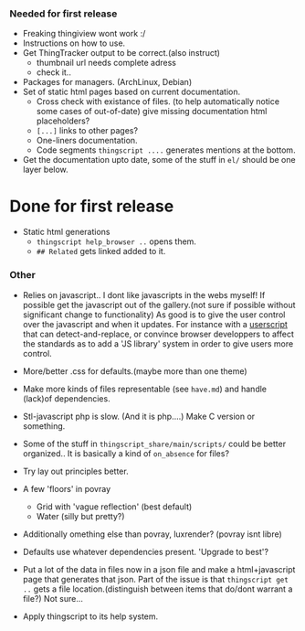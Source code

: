 
### Needed for first release

* Freaking thingiview wont work :/
* Instructions on how to use.
* Get ThingTracker output to be correct.(also instruct)
  + thumbnail url needs complete adress
  + check it..
* Packages for managers. (ArchLinux, Debian)
* Set of static html pages based on current documentation.
  + Cross check with existance of files.
    (to help automatically notice some cases of out-of-date)
    give missing documentation html placeholders?
  + `[...]` links to other pages? 
  + One-liners documentation.
  + Code segments `thingscript ....` generates mentions at the bottom.
* Get the documentation upto date, some of the stuff in `el/` should be 
  one layer below.

# Done for first release
* Static html generations
  + `thingscript help_browser ..` opens them.
  + `## Related` gets linked added to it.

### Other

* Relies on javascript.. I dont like javascripts in the webs myself! If possible
  get the javascript out of the gallery.(not sure if possible without significant 
  change to functionality) As good is to 
  give the user control over the javascript and when it updates. For instance
  with a [userscript](http://userscript.org/) that can detect-and-replace, or
  convince browser developpers to affect the standards as to add a 'JS library'
  system in order to give users more control.

* More/better .css for defaults.(maybe more than one theme)

* Make more kinds of files representable (see `have.md`) and handle
  (lack)of dependencies.

* Stl-javascript php is slow. (And it is php....) Make C version or something.

* Some of the stuff in `thingscript_share/main/scripts/` could be better organized..
  It is basically a kind of `on_absence` for files?

* Try lay out principles better.

* A few 'floors' in povray
  + Grid with 'vague reflection' (best default)
  + Water (silly but pretty?)

* Additionally omething else than povray, luxrender? (povray isnt libre)

* Defaults use whatever dependencies present. 'Upgrade to best'?

* Put a lot of the data in files now in a json file and make a 
  html+javascript page that generates that json. Part of the issue is that
  `thingscript get ..` gets a file location.(distinguish between items that do/dont
      warrant a file?) Not sure...

* Apply thingscript to its help system.
